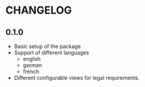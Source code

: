 # CHANGELOG

## 0.1.0
* Basic setup of the package
* Support of different languages
    * english
    * german
    * french
* Different configurable views for legal requirements.